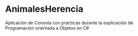 # AnimalesHerencia
Aplicación de Consola con prácticas durante la explicación de Programación orientada a Objetos en C#